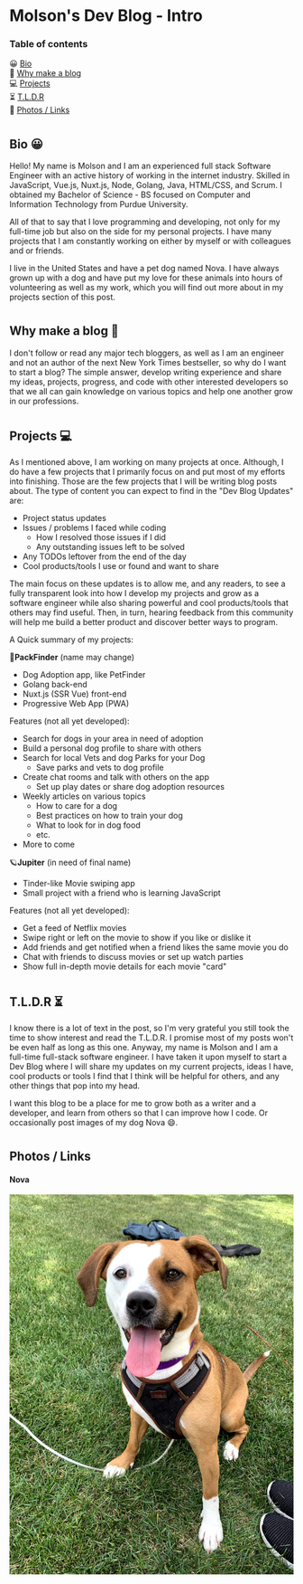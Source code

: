 # Molson's Dev Blog - Intro

### Table of contents
😀 [Bio](#bio-)\
📝 [Why make a blog](#Why-make-a-blog-)\
💻 [Projects](#projects-)\
⏳ [T.L.D.R](#tldr-)\
🔗 [Photos / Links](#photos--links-)

#
## Bio 😀

Hello! My name is Molson and I am an experienced full stack Software Engineer with an active history of working in the internet industry. Skilled in JavaScript, Vue.js, Nuxt.js, Node, Golang, Java, HTML/CSS, and Scrum. I obtained my Bachelor of Science - BS focused on Computer and Information Technology from Purdue University.

All of that to say that I love programming and developing, not only for my full-time job but also on the side for my personal projects. I have many projects that I am constantly working on either by myself or with colleagues and or friends.

I live in the United States and have a pet dog named Nova. I have always grown up with a dog and have put my love for these animals into hours of volunteering as well as my work, which you will find out more about in my projects section of this post.
#
## Why make a blog 📝

I don't follow or read any major tech bloggers, as well as I am an engineer and not an author of the next New York Times bestseller, so why do I want to start a blog? The simple answer, develop writing experience and share my ideas, projects, progress, and code with other interested developers so that we all can gain knowledge on various topics and help one another grow in our professions.
#
## Projects 💻

As I mentioned above, I am working on many projects at once. Although, I do have a few projects that I primarily focus on and put most of my efforts into finishing. Those are the few projects that I will be writing blog posts about. The type of content you can expect to find in the "Dev Blog Updates" are:
- Project status updates
- Issues / problems I faced while coding
  - How I resolved those issues if I did
  - Any outstanding issues left to be solved
- Any TODOs leftover from the end of the day
- Cool products/tools I use or found and want to share

The main focus on these updates is to allow me, and any readers, to see a fully transparent look into how I develop my projects and grow as a software engineer while also sharing powerful and cool products/tools that others may find useful. Then, in turn, hearing feedback from this community will help me build a better product and discover better ways to program.

A Quick summary of my projects:

🐶**PackFinder** (name may change)
  - Dog Adoption app, like PetFinder
  - Golang back-end
  - Nuxt.js (SSR Vue) front-end
  - Progressive Web App (PWA)

Features (not all yet developed):
  - Search for dogs in your area in need of adoption
  - Build a personal dog profile to share with others
  - Search for local Vets and dog Parks for your Dog
    - Save parks and vets to dog profile
  - Create chat rooms and talk with others on the app
    - Set up play dates or share dog adoption resources
  - Weekly articles on various topics
    - How to care for a dog
    - Best practices on how to train your dog
    - What to look for in dog food
    - etc.
  - More to come

🪐**Jupiter** (in need of final name)
  - Tinder-like Movie swiping app
  - Small project with a friend who is learning JavaScript

Features (not all yet developed):
  - Get a feed of Netflix movies
  - Swipe right or left on the movie to show if you like or dislike it
  - Add friends and get notified when a friend likes the same movie you do
  - Chat with friends to discuss movies or set up watch parties
  - Show full in-depth movie details for each movie "card"
#
## T.L.D.R ⏳

I know there is a lot of text in the post, so I'm very grateful you still took the time to show interest and read the T.L.D.R. I promise most of my posts won't be even half as long as this one. Anyway, my name is Molson and I am a full-time full-stack software engineer. I have taken it upon myself to start a Dev Blog where I will share my updates on my current projects, ideas I have, cool products or tools I find that I think will be helpful for others, and any other things that pop into my head.

I want this blog to be a place for me to grow both as a writer and a developer, and learn from others so that I can improve how I code. Or occasionally post images of my dog Nova 😄.
#
## Photos / Links

#### Nova
![My dog Nova - she/her](nova.jpg "Nova")
